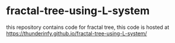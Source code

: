 # fractal-tree-using-L-system
this repository contains code for fractal tree, this code is hosted at https://thunderinfy.github.io/fractal-tree-using-L-system/
